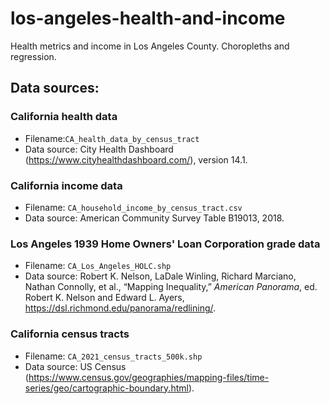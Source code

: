 # los-angeles-health-and-income
Health metrics and income in Los Angeles County. Choropleths and regression.

## Data sources:

### California health data
- Filename:`CA_health_data_by_census_tract`
- Data source: City Health Dashboard (https://www.cityhealthdashboard.com/), version 14.1.

### California income data
- Filename: `CA_household_income_by_census_tract.csv`
- Data source: American Community Survey Table B19013, 2018.

### Los Angeles 1939 Home Owners' Loan Corporation grade data
- Filename: `CA_Los_Angeles_HOLC.shp`
- Data source: Robert K. Nelson, LaDale Winling, Richard Marciano, Nathan Connolly, et al., “Mapping Inequality,” *American Panorama*, ed. Robert K. Nelson and Edward L. Ayers, https://dsl.richmond.edu/panorama/redlining/.

### California census tracts
- Filename: `CA_2021_census_tracts_500k.shp`
- Data source: US Census (https://www.census.gov/geographies/mapping-files/time-series/geo/cartographic-boundary.html).

